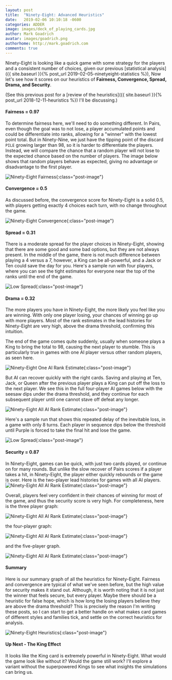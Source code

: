 ```yaml
---
layout: post
title:  "Ninety-Eight: Advanced Heuristics"
date:   2019-02-06 10:10:18 -0600
categories: ADDER
image: images/deck_of_playing_cards.jpg
author: Mark Goadrich
avatar: images/goadrich.png
authorhome: http://mark.goadrich.com
comments: true
---
```


Ninety-Eight is looking like a quick game with some strategy for the players and a
consistent number of choices, given our previous [statistical analysis]({{ site.baseurl }}{% post_url 2019-02-05-ninetyeight-statistics %}),
Now let's see how it scores on our heuristics of **Fairness, Convergence, Spread, Drama, and Security**. 

(See this previous post for a [review of the heuristics]({{ site.baseurl }}{% post_url 2018-12-11-heuristics %}) I'll be 
discussing.)

#### Fairness = 0.97

To determine fairness here, we'll need to do something different. In Pairs, 
even though the goal was to not lose, a player accumulated points and could
be differentiate into ranks, allowing for a "winner" with the lowest point 
total. But in Ninety-Nine, we just have the tipping point of the 
discard `PILE` growing larger than 98, so it is harder to differentiate
the players. Instead, we will compare the chance that a random player will not lose to the
expected chance based on the number of players. The image below shows that 
random players behave as expected, giving no advantage or disadvantage to the
first player.

![Ninety-Eight Fairness]({{site.url}}{{site.baseurl}}/images/ninetyeight/fairness.png){:class="post-image"}

#### Convergence = 0.5

As discussed before, the convergence score for Ninety-Eight is a solid 0.5, with players getting
exactly 4 choices each turn, with no change throughout the game.

![Ninety-Eight Convergence]({{site.url}}{{site.baseurl}}/images/ninetyeight/convergence.png){:class="post-image"}

#### Spread = 0.31

There is a moderate spread for the player choices in Ninety-Eight, showing that there are
some good and some bad options, but they are not always present. In the middle of the game,
there is not much difference between playing a 4 versus a 7, however, a King can be all-powerful,
and a Jack or Ten could save the day for you. Here's a sample run with four players, where 
you can see the tight estimates for everyone near the top of the ranks until the end of the game.

![Low Spread]({{site.url}}{{site.baseurl}}/images/ninetyeight/allaionegame.png){:class="post-image"}

#### Drama = 0.32

The more players you have in Ninety-Eight, the more likely you feel like you are winning. 
With only one player losing, your chances of winning go up with more players. 
Most of the rank estimates in the lead histories for Ninety-Eight are very high, above
the drama threshold, confirming this intuition.

The end of the game comes quite suddenly, usually when someone plays a King to bring 
the total to 98, causing the next player to stumble. This is particularly true
in games with one AI player versus other random players, as seen here.

![Ninety-Eight One AI Rank Estimate]({{site.url}}{{site.baseurl}}/images/ninetyeight/oneairankestimatewinner.png){:class="post-image"}

But AI can recover quickly with the right cards. Saving and playing at Ten, Jack, or Queen
after the previous player plays a King can put off the loss to the next player. We see this
in the full four-player AI games below with the seesaw dips under the drama threshold, and they continue 
for each subsequent player until one cannot stave off defeat any longer.

![Ninety-Eight All AI Rank Estimate]({{site.url}}{{site.baseurl}}/images/ninetyeight/allairankestimate.png){:class="post-image"}

Here's a sample run that shows this repeated delay of the inevitable loss, in a game with only 8 turns.
Each player in sequence dips below the threshold until Purple is forced to take the final hit
and lose the game.

![Low Spread]({{site.url}}{{site.baseurl}}/images/ninetyeight/allaionegame2.png){:class="post-image"}

#### Security = 0.87

In Ninety-Eight, games can be quick, with just
two cards played, or continue on for many rounds. But unlike the slow recover of Pairs scores
if a player takes a hit, in Ninety-Eight, the player either quickly rebounds or the game is over.
Here is the two-player lead histories for games with all AI players.
![Ninety-Eight All AI Rank Estimate]({{site.url}}{{site.baseurl}}/images/ninetyeight/allairankestimatewinner2p.png){:class="post-image"}

Overall, players feel very confident in their chances of winning for most of the game, and thus
the security score is very high. For completeness, here is the three player graph:

![Ninety-Eight All AI Rank Estimate]({{site.url}}{{site.baseurl}}/images/ninetyeight/allairankestimatewinner.png){:class="post-image"}

the four-player graph:

![Ninety-Eight All AI Rank Estimate]({{site.url}}{{site.baseurl}}/images/ninetyeight/allairankestimatewinner4p.png){:class="post-image"}

and the five-player graph.

![Ninety-Eight All AI Rank Estimate]({{site.url}}{{site.baseurl}}/images/ninetyeight/allairankestimatewinner5p.png){:class="post-image"}

#### Summary

Here is our summary graph of all the heuristics for Ninety-Eight. Fairness and convergence are
typical of what we've seen before, but the high value for security makes it stand out.
Although, it is worth noting that it is not just the winner that feels secure, but every player.
Maybe there should be a heuristic for false hope, which is how long the losing players 
believe they are above the drama threshold? This is precisely the reason I'm writing these
posts, so I can start to get a better handle on what makes card games of different styles 
and families tick, and settle on the correct heuristics for analysis.

![Ninety-Eight Heuristics]({{site.url}}{{site.baseurl}}/images/ninetyeight/heuristics.png){:class="post-image"}

#### Up Next - The King Effect

It looks like the King card is extremely powerful in Ninety-Eight. What would the game 
look like without it? Would the game still work? I'll explore a variant without the 
superpowered Kings to see what insights the simulations can bring us.